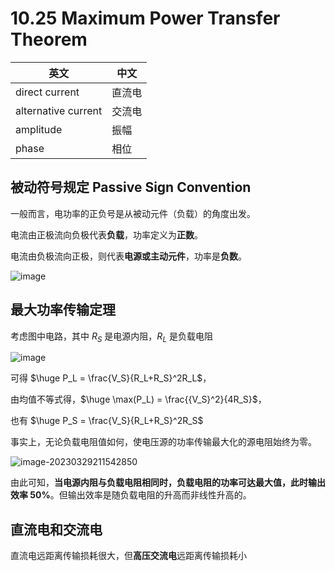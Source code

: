 # 10.25 Maximum Power Transfer Theorem

| 英文                | 中文      |
| ------------------- | --------- |
| direct current      | 直流电    |
| alternative current | 交流电    |
| amplitude           | 振幅      |
| phase               | 相位      |

## 被动符号规定 Passive Sign Convention

一般而言，电功率的正负号是从被动元件（负载）的角度出发。

电流由正极流向负极代表**负载**，功率定义为**正数**。

电流由负极流向正极，则代表**电源或主动元件**，功率是**负数**。

![image](https://z3.ax1x.com/2021/10/25/559wHx.png)

## 最大功率传输定理

考虑图中电路，其中 $R_S$ 是电源内阻，$R_L$ 是负载电阻

![image](https://z3.ax1x.com/2021/10/26/55H8Gq.png)

可得 $\huge P_L = \frac{V_S}{R_L+R_S}^2R_L$，

由均值不等式得，$\huge \max(P_L) = \frac{{V_S}^2}{4R_S}$，

也有 $\huge P_S = \frac{V_S}{R_L+R_S}^2R_S$

事实上，无论负载电阻值如何，使电压源的功率传输最大化的源电阻始终为零。

![image-20230329211542850](https://s2.loli.net/2023/03/29/IprbDGNQWLywVvt.png)

由此可知，**当电源内阻与负载电阻相同时，负载电阻的功率可达最大值，此时输出效率 50%**。但输出效率是随负载电阻的升高而非线性升高的。

## 直流电和交流电

直流电远距离传输损耗很大，但**高压交流电**远距离传输损耗小
